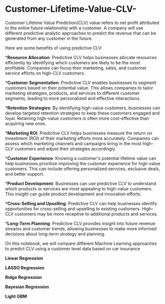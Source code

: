 # Customer-Lifetime-Value-CLV-

Customer Lifetime Value Prediction(CLV) value refers to net profit attributed to the entire future relationship with a customer. A company will use different predictive analytic approaches to predict the revenue that can be generated from any customer in the future.

Here are some benefits of using predictive CLV:

*__Resource Allocation__: Predictive CLV helps businesses allocate resources efficiently by identifying which customers are likely to be the most profitable. Companies can focus their marketing, sales, and customer service efforts on high-CLV customers.

*__Customer Segmentation__: Predictive CLV enables businesses to segment customers based on their potential value. This allows companies to tailor marketing strategies, products, and services to different customer segments, leading to more personalized and effective interactions.

*__Retention Strategies__: By identifying high-value customers, businesses can develop targeted retention strategies to keep these customers engaged and loyal. Retaining high-value customers is often more cost-effective than acquiring new ones.

*__Marketing ROI__: Predictive CLV helps businesses measure the return on investment (ROI) of their marketing efforts more accurately. Companies can assess which marketing channels and campaigns bring in the most high-CLV customers and adjust their strategies accordingly.

*__Customer Experience__: Knowing a customer's potential lifetime value can help businesses prioritize improving the customer experience for high-value customers. This can include offering personalized services, exclusive deals, and better support.

*__Product Development__: Businesses can use predictive CLV to understand which products or services are most appealing to high-value customers. This insight can guide product development and innovation efforts.

*__Cross-Selling and Upselling__: Predictive CLV can help businesses identify opportunities for cross-selling and upselling to existing customers. High-CLV customers may be more receptive to additional products and services.

*__Long-Term Planning__: Predictive CLV provides insight into future revenue streams and customer trends, allowing businesses to make more informed decisions about long-term strategy and planning.


On this notebook, we will compare different Machine Learning approaches to predict CLV using a customer level data based on car insurance

__Linear Regression__

__LASSO Regression__

__Ridge Regression__

__Bayesian Regression__

__Light GBM__

